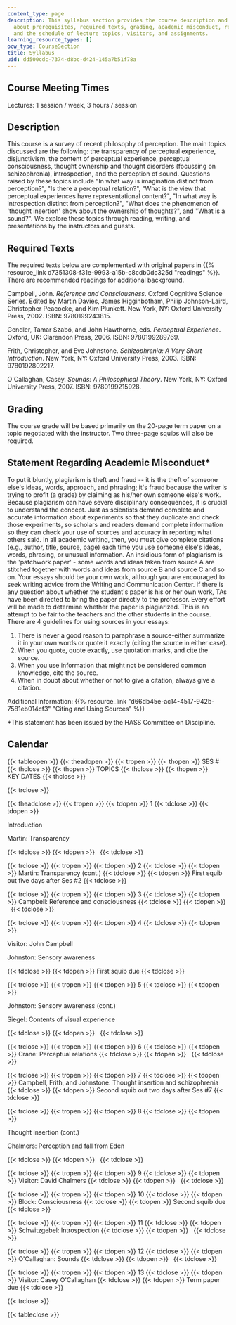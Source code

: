 ```yaml
---
content_type: page
description: This syllabus section provides the course description and information
  about prerequisites, required texts, grading, academic misconduct, recommended citation,
  and the schedule of lecture topics, visitors, and assignments.
learning_resource_types: []
ocw_type: CourseSection
title: Syllabus
uid: dd500cdc-7374-d8bc-d424-145a7b51f78a
---
```


Course Meeting Times
--------------------

Lectures: 1 session / week, 3 hours / session

Description
-----------

This course is a survey of recent philosophy of perception. The main topics discussed are the following: the transparency of perceptual experience, disjunctivism, the content of perceptual experience, perceptual consciousness, thought ownership and thought disorders (focussing on schizophrenia), introspection, and the perception of sound. Questions raised by these topics include "In what way is imagination distinct from perception?", "Is there a perceptual relation?", "What is the view that perceptual experiences have representational content?", "In what way is introspection distinct from perception?", "What does the phenomenon of 'thought insertion' show about the ownership of thoughts?", and "What is a sound?". We explore these topics through reading, writing, and presentations by the instructors and guests.

Required Texts
--------------

The required texts below are complemented with original papers in {{% resource_link d7351308-f31e-9993-a15b-c8cdb0dc325d "readings" %}}. There are recommended readings for additional background.

Campbell, John. _Reference and Consciousness_. Oxford Cognitive Science Series. Edited by Martin Davies, James Higginbotham, Philip Johnson-Laird, Christopher Peacocke, and Kim Plunkett. New York, NY: Oxford University Press, 2002. ISBN: 9780199243815.

Gendler, Tamar Szabó, and John Hawthorne, eds. _Perceptual Experience_. Oxford, UK: Clarendon Press, 2006. ISBN: 9780199289769.

Frith, Christopher, and Eve Johnstone. _Schizophrenia: A Very Short Introduction_. New York, NY: Oxford University Press, 2003. ISBN: 9780192802217.

O'Callaghan, Casey. _Sounds: A Philosophical Theory_. New York, NY: Oxford University Press, 2007. ISBN: 9780199215928.

Grading
-------

The course grade will be based primarily on the 20-page term paper on a topic negotiated with the instructor. Two three-page squibs will also be required.

Statement Regarding Academic Misconduct\*
-----------------------------------------

To put it bluntly, plagiarism is theft and fraud -- it is the theft of someone else's ideas, words, approach, and phrasing; it's fraud because the writer is trying to profit (a grade) by claiming as his/her own someone else's work. Because plagiarism can have severe disciplinary consequences, it is crucial to understand the concept. Just as scientists demand complete and accurate information about experiments so that they duplicate and check those experiments, so scholars and readers demand complete information so they can check your use of sources and accuracy in reporting what others said. In all academic writing, then, you must give complete citations (e.g., author, title, source, page) each time you use someone else's ideas, words, phrasing, or unusual information. An insidious form of plagiarism is the 'patchwork paper' - some words and ideas taken from source A are stitched together with words and ideas from source B and source C and so on. Your essays should be your own work, although you are encouraged to seek writing advice from the Writing and Communication Center. If there is any question about whether the student's paper is his or her own work, TAs have been directed to bring the paper directly to the professor. Every effort will be made to determine whether the paper is plagiarized. This is an attempt to be fair to the teachers and the other students in the course. There are 4 guidelines for using sources in your essays:

1.  There is never a good reason to paraphrase a source-either summarize it in your own words or quote it exactly (citing the source in either case).
2.  When you quote, quote exactly, use quotation marks, and cite the source.
3.  When you use information that might not be considered common knowledge, cite the source.
4.  When in doubt about whether or not to give a citation, always give a citation.

Additional Information: {{% resource_link "d66db45e-ac14-4517-942b-7581eb014cf3" "Citing and Using Sources" %}}

\*This statement has been issued by the HASS Committee on Discipline.

Calendar
--------

{{< tableopen >}}
{{< theadopen >}}
{{< tropen >}}
{{< thopen >}}
SES #
{{< thclose >}}
{{< thopen >}}
TOPICS
{{< thclose >}}
{{< thopen >}}
KEY DATES
{{< thclose >}}

{{< trclose >}}

{{< theadclose >}}
{{< tropen >}}
{{< tdopen >}}
1
{{< tdclose >}}
{{< tdopen >}}


Introduction

Martin: Transparency


{{< tdclose >}}
{{< tdopen >}}
 
{{< tdclose >}}

{{< trclose >}}
{{< tropen >}}
{{< tdopen >}}
2
{{< tdclose >}}
{{< tdopen >}}
Martin: Transparency (cont.)
{{< tdclose >}}
{{< tdopen >}}
First squib out five days after Ses #2
{{< tdclose >}}

{{< trclose >}}
{{< tropen >}}
{{< tdopen >}}
3
{{< tdclose >}}
{{< tdopen >}}
Campbell: Reference and consciousness
{{< tdclose >}}
{{< tdopen >}}
 
{{< tdclose >}}

{{< trclose >}}
{{< tropen >}}
{{< tdopen >}}
4
{{< tdclose >}}
{{< tdopen >}}


Visitor: John Campbell

Johnston: Sensory awareness


{{< tdclose >}}
{{< tdopen >}}
First squib due
{{< tdclose >}}

{{< trclose >}}
{{< tropen >}}
{{< tdopen >}}
5
{{< tdclose >}}
{{< tdopen >}}


Johnston: Sensory awareness (cont.)

Siegel: Contents of visual experience


{{< tdclose >}}
{{< tdopen >}}
 
{{< tdclose >}}

{{< trclose >}}
{{< tropen >}}
{{< tdopen >}}
6
{{< tdclose >}}
{{< tdopen >}}
Crane: Perceptual relations
{{< tdclose >}}
{{< tdopen >}}
 
{{< tdclose >}}

{{< trclose >}}
{{< tropen >}}
{{< tdopen >}}
7
{{< tdclose >}}
{{< tdopen >}}
Campbell, Frith, and Johnstone: Thought insertion and schizophrenia
{{< tdclose >}}
{{< tdopen >}}
Second squib out two days after Ses #7
{{< tdclose >}}

{{< trclose >}}
{{< tropen >}}
{{< tdopen >}}
8
{{< tdclose >}}
{{< tdopen >}}


Thought insertion (cont.)

Chalmers: Perception and fall from Eden


{{< tdclose >}}
{{< tdopen >}}
 
{{< tdclose >}}

{{< trclose >}}
{{< tropen >}}
{{< tdopen >}}
9
{{< tdclose >}}
{{< tdopen >}}
Visitor: David Chalmers
{{< tdclose >}}
{{< tdopen >}}
 
{{< tdclose >}}

{{< trclose >}}
{{< tropen >}}
{{< tdopen >}}
10
{{< tdclose >}}
{{< tdopen >}}
Block: Consciousness
{{< tdclose >}}
{{< tdopen >}}
Second squib due
{{< tdclose >}}

{{< trclose >}}
{{< tropen >}}
{{< tdopen >}}
11
{{< tdclose >}}
{{< tdopen >}}
Schwitzgebel: Introspection
{{< tdclose >}}
{{< tdopen >}}
 
{{< tdclose >}}

{{< trclose >}}
{{< tropen >}}
{{< tdopen >}}
12
{{< tdclose >}}
{{< tdopen >}}
O'Callaghan: Sounds
{{< tdclose >}}
{{< tdopen >}}
 
{{< tdclose >}}

{{< trclose >}}
{{< tropen >}}
{{< tdopen >}}
13
{{< tdclose >}}
{{< tdopen >}}
Visitor: Casey O'Callaghan
{{< tdclose >}}
{{< tdopen >}}
Term paper due
{{< tdclose >}}

{{< trclose >}}

{{< tableclose >}}